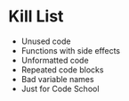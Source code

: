 Kill List
=========
* Unused code
* Functions with side effects
* Unformatted code
* Repeated code blocks
* Bad variable names
* Just for Code School